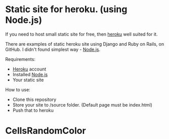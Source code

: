 Static site for heroku. (using Node.js)
=======================
If you need to host small static site for free, then [heroku](https://www.heroku.com/) well suited for it.

There are examples of static heroku site using Django and Ruby on Rails, on GitHub. I didn't found simplest way - [Node.js](http://nodejs.org/).

Requirements:
* [Heroku](https://www.heroku.com/) account
* Installed [Node.js](http://nodejs.org/) 
* Your static site

How to use:
* Clone this repository
* Store your site to /source folder. (Default page must be index.html)
* Push that to heroku




 

# CellsRandomColor
